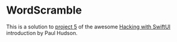 # WordScramble
This is a solution to [project 5](https://www.hackingwithswift.com/books/ios-swiftui/word-scramble-introduction) of the awesome [Hacking with SwiftUI](https://www.hackingwithswift.com/books/ios-swiftui) introduction by Paul Hudson.
